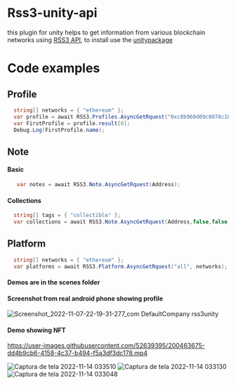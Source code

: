 # Rss3-unity-api
this plugin for unity helps to get information from various blockchain networks using [RSS3 API](https://docs.rss3.io/reference/getnotesbyinstance),
to install use the [unitypackage](https://github.com/lucasespinosa28/Rss3-unity-api/releases/tag/beta)

# Code examples
## Profile
```csharp
  string[] networks = { "ethereum" };
  var profile = await RSS3.Profiles.AsyncGetRquest("0xc8b960d09c0078c18dcbe7eb9ab9d816bcca8944", networks);
  var FirstProfile = profile.result[0];
  Debug.Log(FirstProfile.name);
```
## Note
#### Basic
```csharp
   var notes = await RSS3.Note.AsyncGetRquest(Address);
```
#### Collections
```csharp
  string[] tags = { "collectible" };
  var collections = await RSS3.Note.AsyncGetRquest(Address,false,false,false,true,100,null, tags);
```
## Platform
```csharp
  string[] networks = { "ethereum" };
  var platforms = await RSS3.Platform.AsyncGetRquest("all", networks);
```

#### Demos are in the scenes folder
#### Screenshot from real android phone showing profile
![Screenshot_2022-11-07-22-19-31-277_com DefaultCompany rss3unity](https://user-images.githubusercontent.com/52639395/200464399-36421bcb-d5e8-4cc9-b008-db0f62a6d392.jpg)

#### Demo showing NFT
https://user-images.githubusercontent.com/52639395/200463675-dd4b9cb6-4158-4c37-b494-f5a3df3dc178.mp4

![Captura de tela 2022-11-14 033510](https://user-images.githubusercontent.com/52639395/201592836-5e84da5f-5041-4a7b-adfe-f2c9377b69c0.png)
![Captura de tela 2022-11-14 033130](https://user-images.githubusercontent.com/52639395/201592840-68b12270-677f-4821-8426-3da3d6c46072.png)
![Captura de tela 2022-11-14 033048](https://user-images.githubusercontent.com/52639395/201592843-62e56c3d-b84e-42a3-a275-90ef356cf55d.png)

